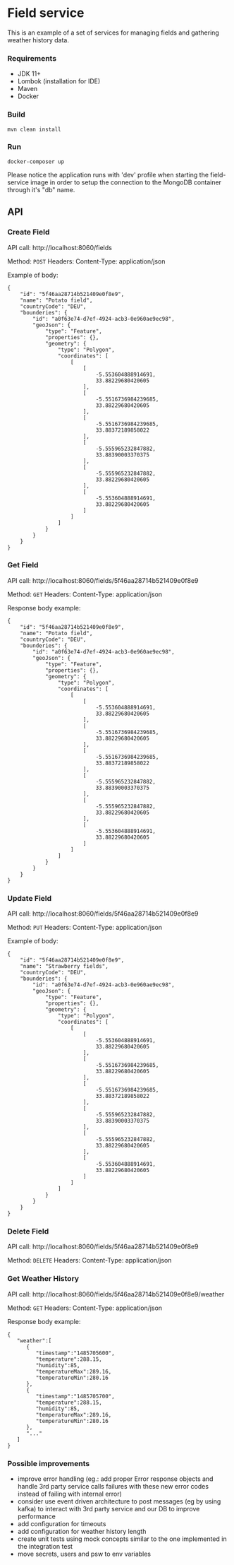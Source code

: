 # Field service

This is an example of a set of services for managing fields and gathering weather history data.

### Requirements
* JDK 11+
* Lombok (installation for IDE)
* Maven
* Docker

### Build
```
mvn clean install
```

### Run

```
docker-composer up
```

Please notice the application runs with 'dev' profile when starting the field-service image in order to setup the connection to the MongoDB container through it's "db" name.

## API

### Create Field

API call:
http://localhost:8060/fields

Method: `POST`
Headers: Content-Type: application/json

Example of body:

```
{
    "id": "5f46aa28714b521409e0f8e9",
    "name": "Potato field",
    "countryCode": "DEU",
    "bounderies": {
        "id": "a0f63e74-d7ef-4924-acb3-0e960ae9ec98",
        "geoJson": {
            "type": "Feature",
            "properties": {},
            "geometry": {
                "type": "Polygon",
                "coordinates": [
                    [
                        [
                            -5.553604888914691,
                            33.88229680420605
                        ],
                        [
                            -5.5516736984239685,
                            33.88229680420605
                        ],
                        [
                            -5.5516736984239685,
                            33.88372189858022
                        ],
                        [
                            -5.555965232847882,
                            33.88390003370375
                        ],
                        [
                            -5.555965232847882,
                            33.88229680420605
                        ],
                        [
                            -5.553604888914691,
                            33.88229680420605
                        ]
                    ]
                ]
            }
        }
    }
}
```

### Get Field

API call:
http://localhost:8060/fields/5f46aa28714b521409e0f8e9

Method: `GET`
Headers: Content-Type: application/json

Response body example:

```
{
    "id": "5f46aa28714b521409e0f8e9",
    "name": "Potato field",
    "countryCode": "DEU",
    "bounderies": {
        "id": "a0f63e74-d7ef-4924-acb3-0e960ae9ec98",
        "geoJson": {
            "type": "Feature",
            "properties": {},
            "geometry": {
                "type": "Polygon",
                "coordinates": [
                    [
                        [
                            -5.553604888914691,
                            33.88229680420605
                        ],
                        [
                            -5.5516736984239685,
                            33.88229680420605
                        ],
                        [
                            -5.5516736984239685,
                            33.88372189858022
                        ],
                        [
                            -5.555965232847882,
                            33.88390003370375
                        ],
                        [
                            -5.555965232847882,
                            33.88229680420605
                        ],
                        [
                            -5.553604888914691,
                            33.88229680420605
                        ]
                    ]
                ]
            }
        }
    }
}
```

### Update Field

API call:
http://localhost:8060/fields/5f46aa28714b521409e0f8e9

Method: `PUT`
Headers: Content-Type: application/json

Example of body:

```
{
    "id": "5f46aa28714b521409e0f8e9",
    "name": "Strawberry fields",
    "countryCode": "DEU",
    "bounderies": {
        "id": "a0f63e74-d7ef-4924-acb3-0e960ae9ec98",
        "geoJson": {
            "type": "Feature",
            "properties": {},
            "geometry": {
                "type": "Polygon",
                "coordinates": [
                    [
                        [
                            -5.553604888914691,
                            33.88229680420605
                        ],
                        [
                            -5.5516736984239685,
                            33.88229680420605
                        ],
                        [
                            -5.5516736984239685,
                            33.88372189858022
                        ],
                        [
                            -5.555965232847882,
                            33.88390003370375
                        ],
                        [
                            -5.555965232847882,
                            33.88229680420605
                        ],
                        [
                            -5.553604888914691,
                            33.88229680420605
                        ]
                    ]
                ]
            }
        }
    }
}
```

### Delete Field

API call:
http://localhost:8060/fields/5f46aa28714b521409e0f8e9

Method: `DELETE`
Headers: Content-Type: application/json

### Get Weather History

API call:
http://localhost:8060/fields/5f46aa28714b521409e0f8e9/weather

Method: `GET`
Headers: Content-Type: application/json

Response body example:

```
{
   "weather":[
      {
         "timestamp":"1485705600",
         "temperature":288.15,
         "humidity":85,
         "temperatureMax":289.16,
         "temperatureMin":280.16
      },
      {
         "timestamp":"1485705700",
         "temperature":288.15,
         "humidity":85,
         "temperatureMax":289.16,
         "temperatureMin":280.16
      },
      "..."
   ]
}
```


### Possible improvements
* improve error handling (eg.: add proper Error response objects and handle 3rd party service calls failures with these new error codes instead of failing with internal error)
* consider use event driven architecture to post messages (eg by using kafka) to interact with 3rd party service and our DB to improve performance
* add configuration for timeouts
* add configuration for weather history length
* create unit tests using mock concepts similar to the one implemented in the integration test
* move secrets, users and psw to env variables